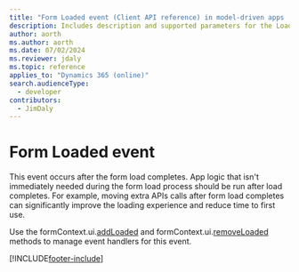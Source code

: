 ```yaml
---
title: "Form Loaded event (Client API reference) in model-driven apps | MicrosoftDocs"
description: Includes description and supported parameters for the Loaded event.
author: aorth
ms.author: aorth
ms.date: 07/02/2024
ms.reviewer: jdaly
ms.topic: reference
applies_to: "Dynamics 365 (online)"
search.audienceType: 
  - developer
contributors:
  - JimDaly
---
```

# Form Loaded event

This event occurs after the form load completes. App logic that isn't immediately needed during the form load process should be run after load completes. For example, moving extra APIs calls after form load completes can significantly improve the loading experience and reduce time to first use.
 
Use the formContext.ui.[addLoaded](../formContext-ui/addLoaded.md) and formContext.ui.[removeLoaded](../formContext-ui/removeLoaded.md) methods to manage event handlers for this event. 

[!INCLUDE[footer-include](../../../../../includes/footer-banner.md)]
